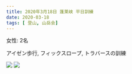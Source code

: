 ```yaml
---
title: 2020年3月18日 蓬莱峡 平日訓練 
date: 2020-03-18
tags: [ 登山, 山岳会]
---
```

女性: 2名

アイゼン歩行, フィックスロープ, トラバースの訓練

![](/2020/03/18/20200318/1.jpg)
![](/2020/03/18/20200318/2.jpg)

